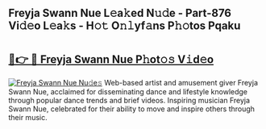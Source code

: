 ## Freyja Swann Nue L𝚎a𝚔ed N𝚞𝚍e - Part-876 Vi𝚍𝚎o L𝚎a𝚔s - H𝚘𝚝 O𝚗𝚕yf𝚊ns P𝚑𝚘tos Pqaku

# <h2><a href="http://kf26el4.oniu.top/?m=Freyja+Swann+Nue">🔗👉 🔴 Freyja Swann Nue P𝚑ot𝚘𝚜 V𝚒d𝚎o</a></h2>

[![Freyja Swann Nue Nu𝚍e𝚜](https://i.imgur.com/0qMVB7G.gif)](http://kf26el4.oniu.top/?m=Freyja+Swann+Nue)
Web-based artist and amusement giver Freyja Swann Nue, acclaimed for disseminating dance and lifestyle knowledge through popular dance trends and brief videos. Inspiring musician Freyja Swann Nue, celebrated for their ability to move and inspire others through their music.  
